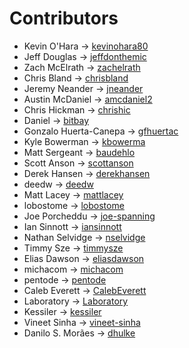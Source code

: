 # Contributors

* Kevin O'Hara -> [kevinohara80](https://github.com/kevinohara80)
* Jeff Douglas -> [jeffdonthemic](https://github.com/jeffdonthemic)
* Zach McElrath -> [zachelrath](https://github.com/zachelrath)
* Chris Bland -> [chrisbland](https://github.com/chrisbland)
* Jeremy Neander -> [jneander](https://github.com/jneander)
* Austin McDaniel -> [amcdaniel2](https://github.com/amcdaniel2)
* Chris Hickman -> [chrishic](https://github.com/chrishic)
* Daniel -> [bitbay](https://github.com/bitbay)
* Gonzalo Huerta-Canepa -> [gfhuertac](https://github.com/gfhuertac)
* Kyle Bowerman -> [kbowerma](https://github.com/kbowerma)
* Matt Sergeant -> [baudehlo](https://github.com/baudehlo)
* Scott Anson -> [scottanson](https://github.com/scottanson)
* Derek Hansen -> [derekhansen](https://github.com/derekhansen)
* deedw -> [deedw](https://github.com/deedw)
* Matt Lacey -> [mattlacey](https://github.com/mattlacey)
* lobostome -> [lobostome](https://github.com/lobostome)
* Joe Porcheddu -> [joe-spanning](https://github.com/joe-spanning)
* Ian Sinnott -> [iansinnott](https://github.com/iansinnott)
* Nathan Selvidge -> [nselvidge](https://github.com/nselvidge)
* Timmy Sze -> [timmysze](https://github.com/timmysze)
* Elias Dawson -> [eliasdawson](https://github.com/eliasdawson)
* michacom -> [michacom](https://github.com/michacom)
* pentode -> [pentode](https://github.com/pentode)
* Caleb Everett -> [CalebEverett](https://github.com/CalebEverett)
* Laboratory -> [Laboratory](https://github.com/Laboratory)
* Kessiler -> [kessiler](https://github.com/kessiler)
* Vineet Sinha -> [vineet-sinha](https://github.com/vineet-sinha)
* Danilo S. Morães -> [dhulke](https://github.com/dhulke)
